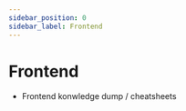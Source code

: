 ```yaml
---
sidebar_position: 0
sidebar_label: Frontend
---
```



# Frontend

- Frontend konwledge dump / cheatsheets